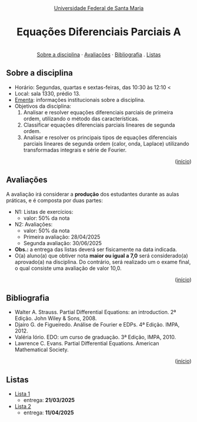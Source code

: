 <br /><a name="readme-top"></a>
<div align="center">
  <p align="center"><a href="http://www.ufsm.br/">Universidade Federal de Santa Maria</a></p>
  <h1 align="center">Equações Diferenciais Parciais A</h1>
  <p align="center">
    <br />
    <a href="#sobre-a-disciplina">Sobre a disciplina</a>
    ·
    <a href="#avaliações">Avaliações</a>
    ·
    <a href="#bibliografia">Bibliografia</a>
    .
    <a href="#listas">Listas</a>
  </p>
</div>


## Sobre a disciplina
 - Horário: Segundas, quartas e sextas-feiras, das 10:30 às 12:10 <
 - Local: sala 1330, prédio 13.
 - [Ementa](https://www.ufsm.br/ementario/disciplinas/MTM1133): informações institucionais sobre a disciplina.
 - Objetivos da disciplina:
   1. Analisar e resolver equações diferenciais parciais de primeira ordem, utilizando o método das características. 
   2. Classificar equações diferenciais parciais lineares de segunda ordem. 
   3. Analisar e resolver os principais tipos de equações diferenciais parciais lineares de segunda ordem (calor, onda, Laplace) utilizando transformadas integrais e série de Fourier.

<p align="right">(<a href="#readme-top">início</a>)</p>

## Avaliações

A avaliação irá considerar a **produção** dos estudantes durante as aulas práticas, e é composta por duas partes:

- N1: Listas de exercícios:
    - valor: 50% da nota
- N2: Avaliações:
    - valor: 50% da nota
    - Primeira avaliação: 28/04/2025
    - Segunda avaliação: 30/06/2025
- **Obs.:** a entrega das listas deverá ser fisicamente na data indicada.
- O(a) aluno(a) que obtiver nota **maior ou igual a 7,0** será considerado(a) aprovado(a) na disciplina. Do contrário, será realizado um o exame final, o qual consiste uma avaliação de valor 10,0.

<p align="right">(<a href="#readme-top">início</a>)</p>


## Bibliografia

- Walter A. Strauss. Partial Differential Equations: an introduction. 2ª Edição. John Wiley & Sons, 2008.
- Djairo G. de Figueiredo. Análise de Fourier e EDPs. 4ª Edição. IMPA, 2012.
- Valéria Iório. EDO: um curso de graduação. 3ª Edição, IMPA, 2010.
- Lawrence C. Evans. Partial Differential Equations. American Mathematical Society.
 
<p align="right">(<a href="#readme-top">início</a>)</p>

## Listas

- [Lista 1](lista_edp_I.pdf)
    - entrega: **21/03/2025**
- [Lista 2](lista_edp_II.pdf)
    - entrega: **11/04/2025**